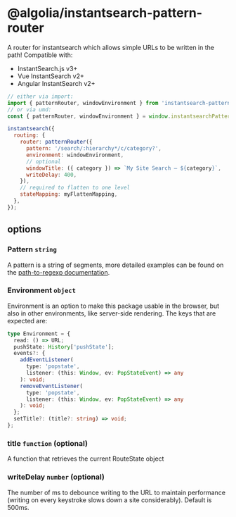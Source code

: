 # @algolia/instantsearch-pattern-router

A router for instantsearch which allows simple URLs to be written in the path! Compatible with:

- InstantSearch.js v3+
- Vue InstantSearch v2+
- Angular InstantSearch v2+

```js
// either via import:
import { patternRouter, windowEnvironment } from 'instantsearch-pattern-router';
// or via umd:
const { patternRouter, windowEnvironment } = window.instantsearchPatternRouter;

instantsearch({
  routing: {
    router: patternRouter({
      pattern: '/search/:hierarchy*/c/category?',
      environment: windowEnvironment,
      // optional
      windowTitle: ({ category }) => `My Site Search — ${category}`,
      writeDelay: 400,
    }),
    // required to flatten to one level
    stateMapping: myFlattenMapping,
  },
});
```

## options

### Pattern `string`

A pattern is a string of segments, more detailed examples can be found on the [path-to-regexp documentation](https://github.com/pillarjs/path-to-regexp).

### Environment `object`

Environment is an option to make this package usable in the browser, but also in other environments, like server-side rendering. The keys that are expected are:

```ts
type Environment = {
  read: () => URL;
  pushState: History['pushState'];
  events?: {
    addEventListener(
      type: 'popstate',
      listener: (this: Window, ev: PopStateEvent) => any
    ): void;
    removeEventListener(
      type: 'popstate',
      listener: (this: Window, ev: PopStateEvent) => any
    ): void;
  };
  setTitle?: (title?: string) => void;
};
```

### title `function` (optional)

A function that retrieves the current RouteState object

### writeDelay `number` (optional)

The number of ms to debounce writing to the URL to maintain performance (writing on every keystroke slows down a site considerably). Default is 500ms.

